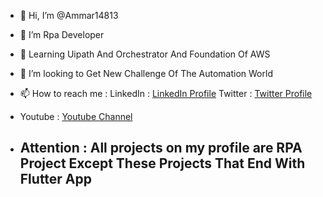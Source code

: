 - 👋  Hi, I’m @Ammar14813
- 👀 I’m Rpa Developer
- 🌱 Learning Uipath And Orchestrator And Foundation Of AWS
- 💞️ I’m looking to Get New Challenge Of The Automation World
- 📫 How to reach me :
          LinkedIn : [LinkedIn Profile](https://www.linkedin.com/in/ammar-abdelrazek-98534216b/)
          Twitter : [Twitter Profile](https://twitter.com/Ammar14813)
          
          
- Youtube : [Youtube Channel](https://www.youtube.com/channel/UCc3Y7AI0itYzuFjQhQrk6UA)
- ## Attention : All projects on my profile are RPA Project Except These Projects That End With Flutter App
